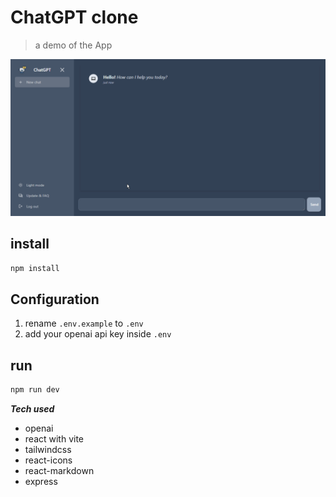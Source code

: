 # ChatGPT clone

> a demo of the App

  <img src="screenshots/demo.gif" width="800px" alt="android icon"/>


## install

```bash
npm install
```

## Configuration
1. rename `.env.example` to `.env`
2. add your openai api key inside `.env`

## run
```bash
npm run dev
```


***Tech used***
  - openai
  - react with vite
  - tailwindcss
  - react-icons
  - react-markdown
  - express